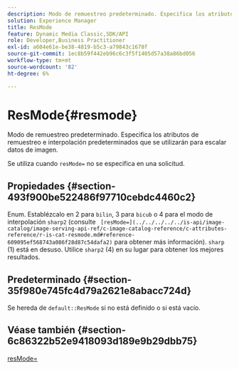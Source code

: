 ```yaml
---
description: Modo de remuestreo predeterminado. Especifica los atributos de remuestreo e interpolación predeterminados que se utilizarán para escalar datos de imagen.
solution: Experience Manager
title: ResMode
feature: Dynamic Media Classic,SDK/API
role: Developer,Business Practitioner
exl-id: a604e61e-be38-4819-b5c3-a79843c1678f
source-git-commit: 1ec8b59f442eb96c6c3f5f1405d57a38a86bd056
workflow-type: tm+mt
source-wordcount: '82'
ht-degree: 6%

---
```


# ResMode{#resmode}

Modo de remuestreo predeterminado. Especifica los atributos de remuestreo e interpolación predeterminados que se utilizarán para escalar datos de imagen.

Se utiliza cuando `resMode=` no se especifica en una solicitud.

## Propiedades {#section-493f900be522486f97710cebdc4460c2}

Enum. Establézcalo en 2 para `bilin`, 3 para `bicub` o 4 para el modo de interpolación `sharp2` (consulte ` [resMode=](../../../../../is-api/image-catalog/image-serving-api-ref/c-image-catalog-reference/c-attributes-reference/r-is-cat-resmode.md#reference-609095ef568743a086f28d87c54dafa2)` para obtener más información). `sharp` (1) está en desuso. Utilice `sharp2` (4) en su lugar para obtener los mejores resultados.

## Predeterminado {#section-35f980e745fc4d79a2621e8abacc724d}

Se hereda de `default::ResMode` si no está definido o si está vacío.

## Véase también {#section-6c86322b52e9418093d189e9b29dbb75}

[resMode=](../../../../../is-api/image-catalog/image-serving-api-ref/c-image-catalog-reference/c-attributes-reference/r-is-cat-resmode.md#reference-609095ef568743a086f28d87c54dafa2)
